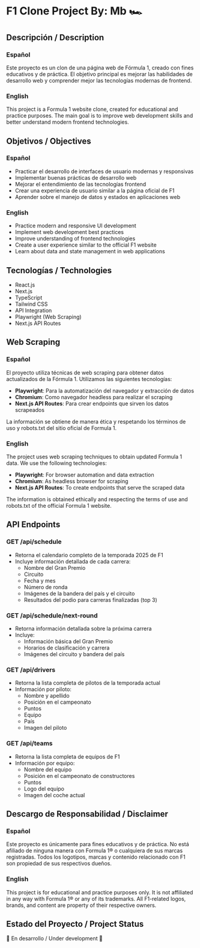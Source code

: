 # F1 Clone Project By: Mb 🏎️

## Descripción / Description

### Español

Este proyecto es un clon de una página web de Fórmula 1, creado con fines educativos y de práctica. El objetivo principal es mejorar las habilidades de desarrollo web y comprender mejor las tecnologías modernas de frontend.

### English

This project is a Formula 1 website clone, created for educational and practice purposes. The main goal is to improve web development skills and better understand modern frontend technologies.

## Objetivos / Objectives

### Español

- Practicar el desarrollo de interfaces de usuario modernas y responsivas
- Implementar buenas prácticas de desarrollo web
- Mejorar el entendimiento de las tecnologías frontend
- Crear una experiencia de usuario similar a la página oficial de F1
- Aprender sobre el manejo de datos y estados en aplicaciones web

### English

- Practice modern and responsive UI development
- Implement web development best practices
- Improve understanding of frontend technologies
- Create a user experience similar to the official F1 website
- Learn about data and state management in web applications

## Tecnologías / Technologies

- React.js
- Next.js
- TypeScript
- Tailwind CSS
- API Integration
- Playwright (Web Scraping)
- Next.js API Routes

## Web Scraping

### Español

El proyecto utiliza técnicas de web scraping para obtener datos actualizados de la Fórmula 1. Utilizamos las siguientes tecnologías:

- **Playwright**: Para la automatización del navegador y extracción de datos
- **Chromium**: Como navegador headless para realizar el scraping
- **Next.js API Routes**: Para crear endpoints que sirven los datos scrapeados

La información se obtiene de manera ética y respetando los términos de uso y robots.txt del sitio oficial de Formula 1.

### English

The project uses web scraping techniques to obtain updated Formula 1 data. We use the following technologies:

- **Playwright**: For browser automation and data extraction
- **Chromium**: As headless browser for scraping
- **Next.js API Routes**: To create endpoints that serve the scraped data

The information is obtained ethically and respecting the terms of use and robots.txt of the official Formula 1 website.

## API Endpoints

### GET /api/schedule

- Retorna el calendario completo de la temporada 2025 de F1
- Incluye información detallada de cada carrera:
  - Nombre del Gran Premio
  - Circuito
  - Fecha y mes
  - Número de ronda
  - Imágenes de la bandera del país y el circuito
  - Resultados del podio para carreras finalizadas (top 3)

### GET /api/schedule/next-round

- Retorna información detallada sobre la próxima carrera
- Incluye:
  - Información básica del Gran Premio
  - Horarios de clasificación y carrera
  - Imágenes del circuito y bandera del país

### GET /api/drivers

- Retorna la lista completa de pilotos de la temporada actual
- Información por piloto:
  - Nombre y apellido
  - Posición en el campeonato
  - Puntos
  - Equipo
  - País
  - Imagen del piloto

### GET /api/teams

- Retorna la lista completa de equipos de F1
- Información por equipo:
  - Nombre del equipo
  - Posición en el campeonato de constructores
  - Puntos
  - Logo del equipo
  - Imagen del coche actual

## Descargo de Responsabilidad / Disclaimer

### Español

Este proyecto es únicamente para fines educativos y de práctica. No está afiliado de ninguna manera con Formula 1® o cualquiera de sus marcas registradas. Todos los logotipos, marcas y contenido relacionado con F1 son propiedad de sus respectivos dueños.

### English

This project is for educational and practice purposes only. It is not affiliated in any way with Formula 1® or any of its trademarks. All F1-related logos, brands, and content are property of their respective owners.

## Estado del Proyecto / Project Status

🚧 En desarrollo / Under development 🚧
